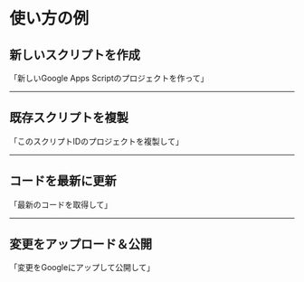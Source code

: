 # 使い方の例

## 新しいスクリプトを作成

「新しいGoogle Apps Scriptのプロジェクトを作って」

---

## 既存スクリプトを複製

「このスクリプトIDのプロジェクトを複製して」

---

## コードを最新に更新

「最新のコードを取得して」

---

## 変更をアップロード＆公開

「変更をGoogleにアップして公開して」
